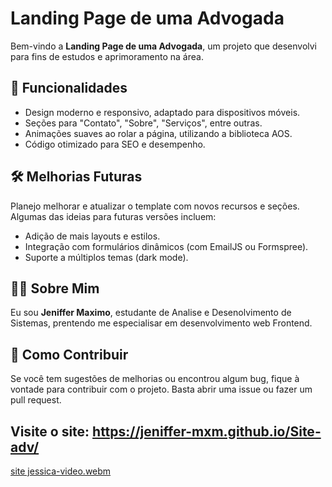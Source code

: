 
# Landing Page de uma Advogada

Bem-vindo a **Landing Page de uma Advogada**, um projeto que desenvolvi para fins de estudos e  aprimoramento na área. 

## 🚀 Funcionalidades

- Design moderno e responsivo, adaptado para dispositivos móveis.
- Seções para "Contato", "Sobre", "Serviços", entre outras.
- Animações suaves ao rolar a página, utilizando a biblioteca AOS.
- Código otimizado para SEO e desempenho.

## 🛠 Melhorias Futuras

Planejo melhorar e atualizar o template com novos recursos e seções. Algumas das ideias para futuras versões incluem:
- Adição de mais layouts e estilos.
- Integração com formulários dinâmicos (com EmailJS ou Formspree).
- Suporte a múltiplos temas (dark mode).

## 👨‍🏫 Sobre Mim

Eu sou **Jeniffer Maximo**, estudante de Analise e Desenolvimento de Sistemas, prentendo me especialisar em desenvolvimento web Frontend.


## 🎁 Como Contribuir

Se você tem sugestões de melhorias ou encontrou algum bug, fique à vontade para contribuir com o projeto. Basta abrir uma issue ou fazer um pull request.

## Visite o site: https://jeniffer-mxm.github.io/Site-adv/

[site jessica-video.webm](https://github.com/user-attachments/assets/03cf596e-3cb8-4795-a900-7d3383df15e3)

